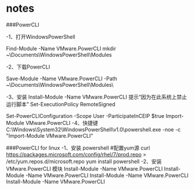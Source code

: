 # notes
###PowerCLI

-1、打开WindowsPowerShell

 Find-Module -Name VMware.PowerCLI
 mkdir  ~\Documents\WindowsPowerShell\Modules

-2、下载PowerCLI

 Save-Module -Name VMware.PowerCLI -Path ~\Documents\WindowsPowerShell\Modules\


-3、安装
 Install-Module -Name VMware.PowerCLI
 提示“因为在此系统上禁止运行脚本”
 Set-ExecutionPolicy RemoteSigned
 
 Set-PowerCLIConfiguration -Scope User -ParticipateInCEIP $true
 Import-Module VMware.PowerCLI
-4、快捷键
 C:\Windows\System32\WindowsPowerShell\v1.0\powershell.exe -noe -c "Import-Module VMware.PowerCLI"

###PowerCLI for linux
-1、安装 powershell
  #配置yum源
  curl https://packages.microsoft.com/config/rhel/7/prod.repo > /etc/yum.repos.d/microsoft.repo 
  yum install powershell
-2、安装VMware.PowerCLI 模块
 Install-Module -Name VMware.PowerCLI
 Install-Module -Name VMware.PowerCLI
 Install-Module -Name VMware.PowerCLI
 Install-Module -Name VMware.PowerCLI
